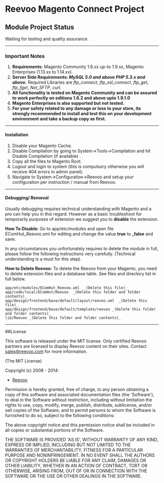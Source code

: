 # Reevoo Magento Connect Project

## Module Project Status

Waiting for testing and quality assurance.

---

### Important Notes

1. **Requirements:** Magento Community 1.6.xx up-to 1.9.xx, Magento Enterprises (1.13.xx to 1.14.xx).
2. **Server Side Requirements: _MySQL 5.0 and above PHP 5.3.x and above._** Required Libraries are _ftp_connect_, _ftp_ssl_connect_, _ftp_get_, _ftp_fget_, _Net_SFTP_, _curl_.
3. **All functionality is tested on Magento Community and can be assured to work perfectly on editions 1.6.2 and above upto 1.9.1.0**
4. **Magento Enterprises is also supported but not tested.**
5. **For your safety related to any damage or loss to your store, its strongly recommended to install and test this on your development environment and take a backup copy as first.**

---

#### Installation

1. Disable your Magento Cache.
2. Disable Compilation by going to System->Tools->Compilation and hit Disable Compilation (if available) .
3. Copy all the files to Magento Root.
4. Logout and login to system (this is compulsory otherwise you will receive 404 errors in admin panel).
4. Navigate to System->Configuration->Reevoo and setup your configuration per instruction / manual from Reevoo.

---

#### Debugging/ Removal

Usually debugging requires technical understanding with Magento and a pro can help you in this regard. However as a basic troubleshoot for temporarily purposes of extension we suggest you to **disable** the extension.

**How To Disable:** Go to app/etc/modules and open file EComHut_Reevoo.xml for editing and change the value <active>**true**</active> to <active>**_false**</active> and save.

In any circumstances you unfortunately requires to delete the module in full, please follow the following instructions very carefully. (Technical understanding is a must for this step).

**How to Delete Reevoo:** To delete the Reevoo from your Magento, you need to delete extension files and a database table. See files and directory list in full below.

```
app/etc/modules/EComHut_Reevoo.xml  _(Delete this file)_
app/code/local/EComHut/Reevoo  _(Delete this folder and folder contents)_
app/design/frontend/base/default/layout/reevoo.xml  _(Delete this file)_
app/design/frontend/base/default/template/reevoo _(Delete this folder and folder contents)_
lib/Reevoo _(Delete this folder and folder contents)_
```

---

##License

This software is released under the MIT license.  Only certified Reevoo partners
are licensed to display Reevoo content on their sites.  Contact <sales@reevoo.com> for
more information.

(The MIT License)

Copyright (c) 2008 - 2014:

* [Reevoo](http://www.reevoo.com)

Permission is hereby granted, free of charge, to any person obtaining
a copy of this software and associated documentation files (the
'Software'), to deal in the Software without restriction, including
without limitation the rights to use, copy, modify, merge, publish,
distribute, sublicense, and/or sell copies of the Software, and to
permit persons to whom the Software is furnished to do so, subject to
the following conditions:

The above copyright notice and this permission notice shall be
included in all copies or substantial portions of the Software.

THE SOFTWARE IS PROVIDED 'AS IS', WITHOUT WARRANTY OF ANY KIND,
EXPRESS OR IMPLIED, INCLUDING BUT NOT LIMITED TO THE WARRANTIES OF
MERCHANTABILITY, FITNESS FOR A PARTICULAR PURPOSE AND NONINFRINGEMENT.
IN NO EVENT SHALL THE AUTHORS OR COPYRIGHT HOLDERS BE LIABLE FOR ANY
CLAIM, DAMAGES OR OTHER LIABILITY, WHETHER IN AN ACTION OF CONTRACT,
TORT OR OTHERWISE, ARISING FROM, OUT OF OR IN CONNECTION WITH THE
SOFTWARE OR THE USE OR OTHER DEALINGS IN THE SOFTWARE.
